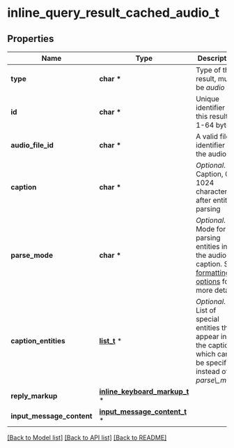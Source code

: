 # inline_query_result_cached_audio_t

## Properties
Name | Type | Description | Notes
------------ | ------------- | ------------- | -------------
**type** | **char \*** | Type of the result, must be *audio* | [default to 'audio']
**id** | **char \*** | Unique identifier for this result, 1-64 bytes | 
**audio_file_id** | **char \*** | A valid file identifier for the audio file | 
**caption** | **char \*** | *Optional*. Caption, 0-1024 characters after entities parsing | [optional] 
**parse_mode** | **char \*** | *Optional*. Mode for parsing entities in the audio caption. See [formatting options](https://core.telegram.org/bots/api/#formatting-options) for more details. | [optional] 
**caption_entities** | [**list_t**](message_entity.md) \* | *Optional*. List of special entities that appear in the caption, which can be specified instead of *parse\\_mode* | [optional] 
**reply_markup** | [**inline_keyboard_markup_t**](inline_keyboard_markup.md) \* |  | [optional] 
**input_message_content** | [**input_message_content_t**](input_message_content.md) \* |  | [optional] 

[[Back to Model list]](../README.md#documentation-for-models) [[Back to API list]](../README.md#documentation-for-api-endpoints) [[Back to README]](../README.md)


